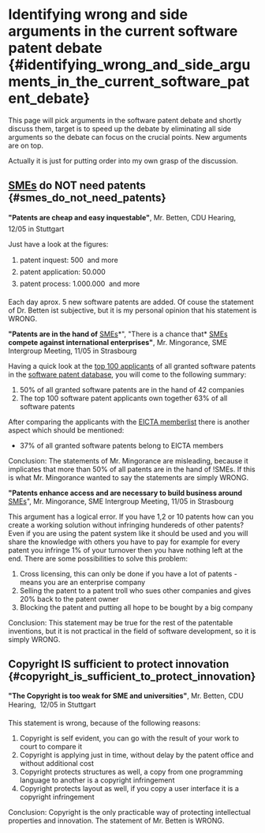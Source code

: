 # Identifying wrong and side arguments in the current software patent debate {#identifying_wrong_and_side_arguments_in_the_current_software_patent_debate}

This page will pick arguments in the software patent debate and shortly
discuss them, target is to speed up the debate by eliminating all side
arguments so the debate can focus on the crucial points. New arguments
are on top.

Actually it is just for putting order into my own grasp of the
discussion.

## [SMEs](SMEs "wikilink") do NOT need patents {#smes_do_not_need_patents}

**\"Patents are cheap and easy inquestable\"**, Mr. Betten, CDU Hearing,
 12/05 in Stuttgart

Just have a look at the figures:

1.  patent inquest: 500  and more
2.  patent application: 50.000 
3.  patent process: 1.000.000  and more

Each day aprox. 5 new software patents are added. Of couse the statement
of Dr. Betten ist subjective, but it is my personal opinion that his
statement is WRONG.

**\"Patents are in the hand of** [SMEs](SMEs "wikilink")\*\", \"There is
a chance that\* [SMEs](SMEs "wikilink") **compete against international
enterprises\"**, Mr. Mingorance, SME Intergroup Meeting, 11/05 in
Strasbourg

Having a quick look at the [top 100
applicants](http://gauss.ffii.org/Statistics/Granted/Applicant "wikilink")
of all granted software patents in the [software patent
database](http://gauss.ffii.org "wikilink"), you will come to the
following summary:

1.  50% of all granted software patents are in the hand of 42 companies
2.  The top 100 software patent applicants own together 63% of all
    software patents

After comparing the applicants with the [EICTA
memberlist](http://www.eicta.org/Content/Default.asp?PageID=166 "wikilink")
there is another aspect which should be mentioned:

-   37% of all granted software patents belong to EICTA members

Conclusion: The statements of Mr. Mingorance are misleading, because it
implicates that more than 50% of all patents are in the hand of !SMEs.
If this is what Mr. Mingorance wanted to say the statements are simply
WRONG.

**\"Patents enhance access and are necessary to build business around**
[SMEs](SMEs "wikilink")\", Mr. Mingorance, SME Intergroup Meeting, 11/05
in Strasbourg

This argument has a logical error. If you have 1,2 or 10 patents how can
you create a working solution without infringing hundereds of other
patents? Even if you are using the patent system like it should be used
and you will share the knowledge with others you have to pay for example
for every patent you infringe 1% of your turnover then you have nothing
left at the end. There are some possibilities to solve this problem:

1.  Cross licensing, this can only be done if you have a lot of
    patents - means you are an enterprise company
2.  Selling the patent to a patent troll who sues other companies and
    gives 20% back to the patent owner
3.  Blocking the patent and putting all hope to be bought by a big
    company

Conclusion: This statement may be true for the rest of the patentable
inventions, but it is not practical in the field of software
development, so it is simply WRONG.

## Copyright IS sufficient to protect innovation {#copyright_is_sufficient_to_protect_innovation}

**\"The Copyright is too weak for SME and universities\"**, Mr. Betten,
CDU Hearing,  12/05 in Stuttgart

This statement is wrong, because of the following reasons:

1.  Copyright is self evident, you can go with the result of your work
    to court to compare it
2.  Copyright is applying just in time, without delay by the patent
    office and without additional cost
3.  Copyright protects structures as well, a copy from one programming
    language to another is a copyright infringement
4.  Copyright protects layout as well, if you copy a user interface it
    is a copyright infringement

Conclusion: Copyright is the only practicable way of protecting
intellectual properties and innovation. The statement of Mr. Betten is
WRONG.
